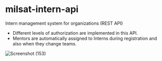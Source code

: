 # milsat-intern-api
Intern management system for organizations (REST API)

- Different levels of authorization are implemented in this API.
- Mentors are automatically assigned to Interns during registration and also when they change teams.

![Screenshot (153)](https://user-images.githubusercontent.com/105202204/187760777-a26a1c7c-d32d-455e-aba8-ec218dd2c467.png)
